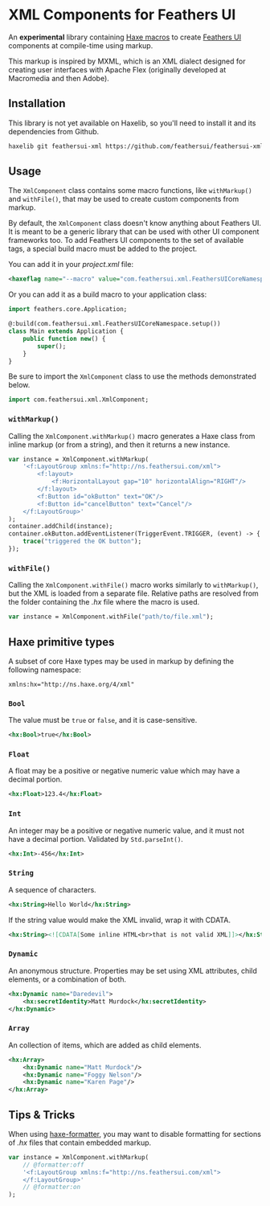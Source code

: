 # XML Components for Feathers UI

An **experimental** library containing [Haxe macros](https://haxe.org/manual/macro.html) to create [Feathers UI](https://feathersui.com/) components at compile-time using markup.

This markup is inspired by MXML, which is an XML dialect designed for creating user interfaces with Apache Flex (originally developed at Macromedia and then Adobe).

## Installation

This library is not yet available on Haxelib, so you'll need to install it and its dependencies from Github.

```sh
haxelib git feathersui-xml https://github.com/feathersui/feathersui-xml.git
```

## Usage

The `XmlComponent` class contains some macro functions, like `withMarkup()` and `withFile()`, that may be used to create custom components from markup.

By default, the `XmlComponent` class doesn't know anything about Feathers UI. It is meant to be a generic library that can be used with other UI component frameworks too. To add Feathers UI components to the set of available tags, a special build macro must be added to the project.

You can add it in your _project.xml_ file:

```xml
<haxeflag name="--macro" value="com.feathersui.xml.FeathersUICoreNamespace.setup()"/>
```

Or you can add it as a build macro to your application class:

```haxe
import feathers.core.Application;

@:build(com.feathersui.xml.FeathersUICoreNamespace.setup())
class Main extends Application {
	public function new() {
		super();
	}
}
```

Be sure to import the `XmlComponent` class to use the methods demonstrated below.

```haxe
import com.feathersui.xml.XmlComponent;
```

### `withMarkup()`

Calling the `XmlComponent.withMarkup()` macro generates a Haxe class from inline markup (or from a string), and then it returns a new instance.

```haxe
var instance = XmlComponent.withMarkup(
	'<f:LayoutGroup xmlns:f="http://ns.feathersui.com/xml">
		<f:layout>
			<f:HorizontalLayout gap="10" horizontalAlign="RIGHT"/>
		</f:layout>
		<f:Button id="okButton" text="OK"/>
		<f:Button id="cancelButton" text="Cancel"/>
	</f:LayoutGroup>'
);
container.addChild(instance);
container.okButton.addEventListener(TriggerEvent.TRIGGER, (event) -> {
	trace("triggered the OK button");
});
```

### `withFile()`

Calling the `XmlComponent.withFile()` macro works similarly to `withMarkup()`, but the XML is loaded from a separate file. Relative paths are resolved from the folder containing the _.hx_ file where the macro is used.

```haxe
var instance = XmlComponent.withFile("path/to/file.xml");
```

## Haxe primitive types

A subset of core Haxe types may be used in markup by defining the following namespace:

```
xmlns:hx="http://ns.haxe.org/4/xml"
```

### `Bool`

The value must be `true` or `false`, and it is case-sensitive.

```xml
<hx:Bool>true</hx:Bool>
```

### `Float`

A float may be a positive or negative numeric value which may have a decimal portion.

```xml
<hx:Float>123.4</hx:Float>
```

### `Int`

An integer may be a positive or negative numeric value, and it must not have a decimal portion. Validated by `Std.parseInt()`.

```xml
<hx:Int>-456</hx:Int>
```

### `String`

A sequence of characters.

```xml
<hx:String>Hello World</hx:String>
```

If the string value would make the XML invalid, wrap it with CDATA.

```xml
<hx:String><![CDATA[Some inline HTML<br>that is not valid XML]]></hx:String>
```

### `Dynamic`

An anonymous structure. Properties may be set using XML attributes, child elements, or a combination of both.

```xml
<hx:Dynamic name="Daredevil">
	<hx:secretIdentity>Matt Murdock</hx:secretIdentity>
</hx:Dynamic>
```

### `Array`

An collection of items, which are added as child elements.

```xml
<hx:Array>
	<hx:Dynamic name="Matt Murdock"/>
	<hx:Dynamic name="Foggy Nelson"/>
	<hx:Dynamic name="Karen Page"/>
</hx:Array>
```

## Tips & Tricks

When using [haxe-formatter](https://github.com/HaxeCheckstyle/haxe-formatter), you may want to disable formatting for sections of _.hx_ files that contain embedded markup.

```haxe
var instance = XmlComponent.withMarkup(
	// @formatter:off
	'<f:LayoutGroup xmlns:f="http://ns.feathersui.com/xml">
	</f:LayoutGroup>'
	// @formatter:on
);
```

